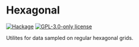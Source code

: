 # Hexagonal

[![Hackage](https://img.shields.io/hackage/v/Hexagonal.svg?logo=haskell)](https://hackage.haskell.org/package/Hexagonal)
[![GPL-3.0-only license](https://img.shields.io/badge/license-GPL--3.0--only-blue.svg)](LICENSE)

Utilites for data sampled on regular hexagonal grids.
